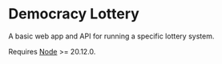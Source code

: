 # Democracy Lottery

A basic web app and API for running a specific lottery system.

Requires [Node](https://nodejs.org/en) >= 20.12.0.

